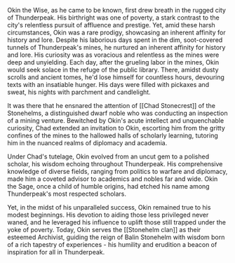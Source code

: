 Okin the Wise, as he came to be known, first drew breath in the rugged city of Thunderpeak. His birthright was one of poverty, a stark contrast to the city's relentless pursuit of affluence and prestige. Yet, amid these harsh circumstances, Okin was a rare prodigy, showcasing an inherent affinity for history and lore. Despite his laborious days spent in the dim, soot-covered tunnels of Thunderpeak's mines, he nurtured an inherent affinity for history and lore. His curiosity was as voracious and relentless as the mines were deep and unyielding. Each day, after the grueling labor in the mines, Okin would seek solace in the refuge of the public library. There, amidst dusty scrolls and ancient tomes, he'd lose himself for countless hours, devouring texts with an insatiable hunger. His days were filled with pickaxes and sweat, his nights with parchment and candlelight.

It was there that he ensnared the attention of [[Chad Stonecrest]] of the Stonehelms, a distinguished dwarf noble who was conducting an inspection of a mining venture. Bewitched by Okin's acute intellect and unquenchable curiosity, Chad extended an invitation to Okin, escorting him from the gritty confines of the mines to the hallowed halls of scholarly learning, tutoring him in the nuanced realms of diplomacy and academia.

Under Chad's tutelage, Okin evolved from an uncut gem to a polished scholar, his wisdom echoing throughout Thunderpeak. His comprehensive knowledge of diverse fields, ranging from politics to warfare and diplomacy, made him a coveted advisor to academics and nobles far and wide. Okin the Sage, once a child of humble origins, had etched his name among Thunderpeak's most respected scholars.

Yet, in the midst of his unparalleled success, Okin remained true to his modest beginnings. His devotion to aiding those less privileged never waned, and he leveraged his influence to uplift those still trapped under the yoke of poverty. Today, Okin serves the [[Stonehelm clan]] as their esteemed Archivist, guiding the reign of Balin Stonehelm with wisdom born of a rich tapestry of experiences - his humility and erudition a beacon of inspiration for all in Thunderpeak.